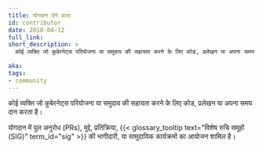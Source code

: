 ```yaml
---
title: योगदान देने वाला 
id: contributor
date: 2018-04-12
full_link: 
short_description: >
  कोई व्यक्ति जो कुबेरनेट्स परियोजना या समुदाय की सहायता करने के लिए कोड, प्रलेखन या अपना समय दान करता है।

aka: 
tags:
- community
---
```

 कोई व्यक्ति जो कुबेरनेट्स परियोजना या समुदाय की सहायता करने के लिए कोड, प्रलेखन या अपना समय दान करता है।

<!--more--> 

योगदान में पुल अनुरोध (PRs), मुद्दे, प्रतिक्रिया,
{{< glossary_tooltip text="विशेष रुचि समूहों (SIG)" term_id="sig" >}} की भागीदारी, या सामुदायिक कार्यक्रमों का आयोजन शामिल है।

